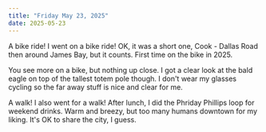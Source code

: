 ```yaml
---
title: "Friday May 23, 2025"
date: 2025-05-23
---
```


A bike ride!  I went on a bike ride!  OK, it was a short one, Cook - Dallas Road then around James Bay, but it counts.  First time on the bike in 2025.  

You see more on a bike, but nothing up close. I got a clear look at the bald eagle on top of the tallest totem pole though.  I don't wear my glasses cycling so the far away stuff is nice and clear for me.  

A walk!  I also went for a walk!  After lunch, I did the Phriday Phillips loop for weekend drinks.  Warm and breezy, but too many humans downtown for my liking.  It's OK to share the city, I guess.


